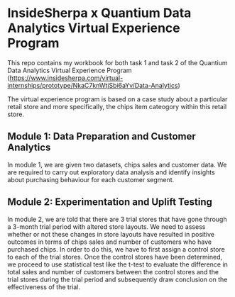 # InsideSherpa x Quantium Data Analytics Virtual Experience Program

This repo contains my workbook for both task 1 and task 2 of the Quantium Data Analytics Virtual Experience Program (https://www.insidesherpa.com/virtual-internships/prototype/NkaC7knWtjSbi6aYv/Data-Analytics)

The virtual experience program is based on a case study about a particular retail store and more specifically, the chips item cateogory within this retail store.

## Module 1: Data Preparation and Customer Analytics
In module 1, we are given two datasets, chips sales and customer data. We are required to carry out exploratory data analysis and identify insights about purchasing behaviour 
for each customer segment.

## Module 2: Experimentation and Uplift Testing
In module 2, we are told that there are 3 trial stores that have gone through a 3-month trial period with altered store layouts. We need to assess whether or not these changes
in store layouts have resulted in positive outcomes in terms of chips sales and number of customers who have purchased chips. In order to do this, we have to first assign a
control store to each of the trial stores. Once the control stores have been determined, we proceed to use statistical test like the t-test to evaluate the difference in total 
sales and number of customers between the control stores and the trial stores during the trial period and subsequently draw conclusion on the effectiveness of the trial.
